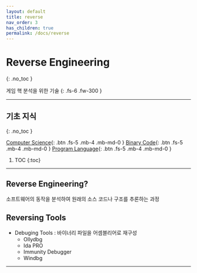 ```yaml
---
layout: default
title: reverse
nav_order: 3
has_children: true
permalink: /docs/reverse
---
```


# Reverse Engineering
{: .no_toc }

게임 핵 분석을 위한 기술
{: .fs-6 .fw-300 }

---

## 기초 지식
{: .no_toc }

[Computer Science][Computer Basic]{: .btn .fs-5 .mb-4 .mb-md-0 }
[Binary Code][Binary Code]{: .btn .fs-5 .mb-4 .mb-md-0 }
[Program Language][Program Language]{: .btn .fs-5 .mb-4 .mb-md-0 }

1. TOC
{:toc}

---

## Reverse Engineering?
소프트웨어의 동작을 분석하여 원래의 소스 코드나 구조를 추론하는 과정

## Reversing Tools
- Debuging Tools : 바이너리 파일을 어셈블리어로 재구성
    - Ollydbg
    - Ida PRO
    - Immunity Debugger
    - Windbg


---

[Computer Basic]: https://shw0331.github.io/docs/reverse/computer.html
[Binary Code]: https://shw0331.github.io/docs/reverse/binary.html
[Program Language]: https://shw0331.github.io/docs/reverse/language.html
